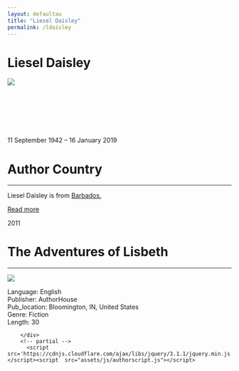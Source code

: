 ```yaml
---
layout: defaultau
title: "Liesel Daisley"
permalink: /ldaisley
---
```

<!-- partial:index.partial.html -->
<div class="content">
    <h1>Liesel Daisley</h1>
    <div class="quote">
        <div><img src="https://storage.ning.com/topology/rest/1.0/file/get/1962445276?profile=RESIZE_710x&width=288&height=288&crop=1%3A1" class="logo"></div>
    </div>
    <div class="timeline">
        <div style="padding-bottom:100px;"></div>
        <div class="block">
            <div class="date right"><p class="right"> 11 September 1942 – 16 January 2019 </p></div>
            <div class="dot"></div>
            <div class="left first">
            <div class="author_country">
                <h1>Author Country</h1><hr>
          <div class="aclocation">  <p> Liesel Daisley is from <a href="http://localhost:4000/12">Barbados.</a></p></div>
              <div class="acreadmore">  <a href="#">Read more</a> </div>
            </div>
            </div>
        </div>
        <div class="block">
            <div class="date right"><p class="right">2011</p></div>
            <div class="dot"></div>
            <div class="right">
                <h1>The Adventures of Lisbeth</h1><hr>
                <p><img src="https://m.media-amazon.com/images/I/61zX6YCQUwL._SY498_BO1,204,203,200_.jpg"<p>
                <p>
                Language: English <br/>
                Publisher: AuthorHouse<br/>
                Pub_location: Bloomington, IN, United States <br/>
                Genre: Fiction <br/>
                Length: 30 <br/>
                </p>
            </div>
        </div>

        </div>
        <!-- partial -->
          <script src='https://cdnjs.cloudflare.com/ajax/libs/jquery/3.1.1/jquery.min.js'></script><script  src="assets/js/authorscript.js"></script>
